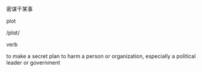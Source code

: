 密谋干某事

plot

/plɑt/

verb

to make a secret plan to harm a person or organization, especially a political leader or government